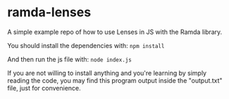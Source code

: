 # ramda-lenses

A simple example repo of how to use Lenses in JS with the Ramda library.

You should install the dependencies with:
`npm install`

And then run the js file with:
`node index.js`

If you are not willing to install anything and you're learning by simply reading the code, you may find this program output inside the "output.txt" file, just for convenience.
